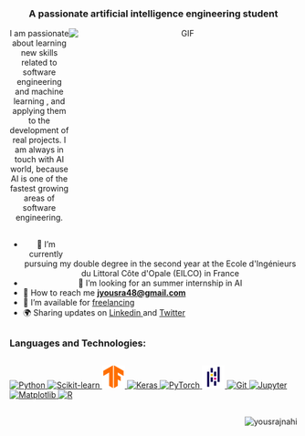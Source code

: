 
<h3 align="center">A passionate artificial intelligence engineering student </h3>


<a target="_blank" align="center">
  <img align="right" top="300" height="400" width="400" alt="GIF" src="https://user-images.githubusercontent.com/77071173/215353959-02f5e4be-3409-4ab2-bae0-aef2f5d22201.gif">

I am passionate about learning new skills related to software engineering and machine learning , and applying them to the development of real projects. I am always in touch with AI world, because AI is one of the fastest growing areas of software engineering.






##
- 🔭 I’m currently pursuing my double degree in the second year at the Ecole d'Ingénieurs du Littoral Côte d'Opale (EILCO) in France
- 🤔 I’m looking for an summer internship in AI
- 📩 How to reach me **jyousra48@gmail.com**
- 🤝 I’m available for <a href="https://www.freelancer.com/u/yousrajnahi" target="blank"> freelancing </a>
- 🌍 Sharing updates on <a href="https://www.linkedin.com/in/yousra-jnahi-6672381a2/" target="blank"> Linkedin  </a> and <a href="https://twitter.com/YousraJnahi" target="blank">  Twitter  </a>
##
### **Languages and Technologies:**
##
<p float="left">
 <a href="https://www.python.org/">
<img alt="Python" src="https://cdn.jsdelivr.net/gh/devicons/devicon/icons/python/python-original.svg" width="40">
  </a>
 <a href="https://scikit-learn.org/">
<img alt="Scikit-learn" src="https://upload.wikimedia.org/wikipedia/commons/0/05/Scikit_learn_logo_small.svg" width="40">
  </a>
 <a href="https://www.tensorflow.org/">
<img alt="Tensoflow" src="https://raw.githubusercontent.com/devicons/devicon/master/icons/tensorflow/tensorflow-original.svg" width="40">
  </a>
 <a href="https://keras.io/">
<img alt="Keras" src="https://raw.githubusercontent.com/valohai/ml-logos/master/keras.svg" width="40">
  </a>
 <a href="https://pytorch.org/">
<img alt="PyTorch" src="https://upload.wikimedia.org/wikipedia/commons/1/10/PyTorch_logo_icon.svg" width="40">
  </a>
 <a href="https://pandas.pydata.org/">
<img alt="Pandas" src="https://raw.githubusercontent.com/devicons/devicon/master/icons/pandas/pandas-original.svg" width="40">
  </a>
 <a href="https://git-scm.com/">
<img alt="Git" src="https://upload.wikimedia.org/wikipedia/commons/3/3f/Git_icon.svg" width="40">
  </a>
 <a href="https://jupyter.org/">
<img alt="Jupyter" src="https://upload.wikimedia.org/wikipedia/commons/3/38/Jupyter_logo.svg" width="40">
 </a>
 <a href="https://matplotlib.org/">
<img alt="Matplotlib" src="https://upload.wikimedia.org/wikipedia/commons/8/84/Matplotlib_icon.svg" width="40">
 </a>
 <a href="https://www.r-project.org/">
<img alt="R" src="https://www.vectorlogo.zone/logos/r-project/r-project-official.svg" width="40">
 </a>
</p>

##
<p align="RIGHT"> <img src="https://komarev.com/ghpvc/?username=yousrajnahi&label=Profile%20views&color=0e75b6&style=flat" alt="yousrajnahi" /> </p>
